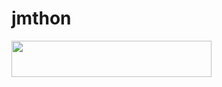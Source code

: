 # jmthon

<p align="left"><a href="https://heroku.com/deploy?template=https://github.com/Hunter907893/JMTHON-AR/roz"> <img src="https://img.shields.io/badge/Deploy%20To%20Heroku-purple?style=for-the-badge&logo=heroku" width="320" height="58.45"/></a></p>
